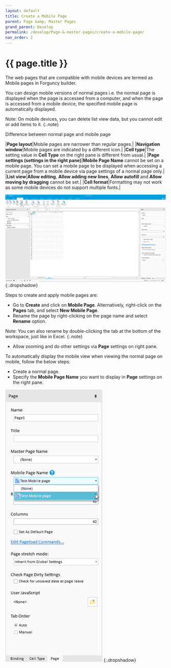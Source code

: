 ```yaml
---
layout: default
title: Create a Mobile Page
parent: Page &amp; Master Pages
grand_parent: Develop
permalink: /develop/Page-&-master-pages/create-a-mobile-page/
nav_order: 2
---
```


# {{ page.title }}

The web pages that are compatible with mobile devices are termed as Mobile pages in Forguncy builder.  

You can design mobile versions of normal pages i.e. the normal page is displayed when the page is accessed from a computer, and when the page is accessed from a mobile device, the specified mobile page is automatically displayed.

Note: On mobile devices, you can delete list view data, but you cannot edit or add items to it.
{:.note}

Difference between normal page and mobile page

|**Page layout**|Mobile pages are narrower than regular pages.|
|**Navigation window**|Mobile pages are indicated by a different icon.|
|**Cell type**|The setting value in **Cell Type** on the right pane is different from usual.|
|**Page settings (settings in the right pane)**|**Mobile Page Name** cannot be set on a mobile page. You can set a mobile page to be displayed when accessing a current page from a mobile device via page settings of a normal page only.|
|**List view**|**Allow editing**, **Allow adding new lines**, **Allow autofill** and **Allow moving by dragging** cannot be set.|
|**Cell format**|Formatting may not work as some mobile devices do not support multiple fonts.|

![create-mobile-page](/assets/images/product-images/create_mobile_page.png)
{:.dropshadow}

Steps to create and apply mobile pages are:
- Go to **Create** and click on **Mobile Page**. Alternatively, right-click on the **Pages** tab, and select **New Mobile Page**.
- Rename the page by right-clicking on the page name and select **Rename** option.

Note: You can also rename by double-clicking the tab at the bottom of the workspace, just like in Excel.
{:.note}
- Allow zooming and do other settings via **Page** settings on right pane.

To automatically display the mobile view when viewing the normal page on mobile, follow the below steps:
- Create a normal page.
- Specify the **Mobile Page Name** you want to display in **Page** settings on the right pane.

![create-mobile-page-settings](/assets/images/product-images/create_mobile_page_settings.png)
{:.dropshadow}